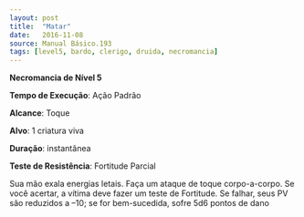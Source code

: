 ```yaml
---
layout: post
title:  "Matar"
date:   2016-11-08
source: Manual Básico.193
tags: [level5, bardo, clerigo, druida, necromancia]
---
```


**Necromancia de Nível 5**

**Tempo de Execução**: Ação Padrão

**Alcance**: Toque

**Alvo**: 1 criatura viva

**Duração**: instantânea

**Teste de Resistência**: Fortitude Parcial

Sua mão exala energias letais. Faça um ataque de toque corpo-a-corpo. Se você acertar, a vítima deve fazer um teste de Fortitude. Se falhar, seus PV são reduzidos a –10; se for bem-sucedida, sofre 5d6 pontos de dano
